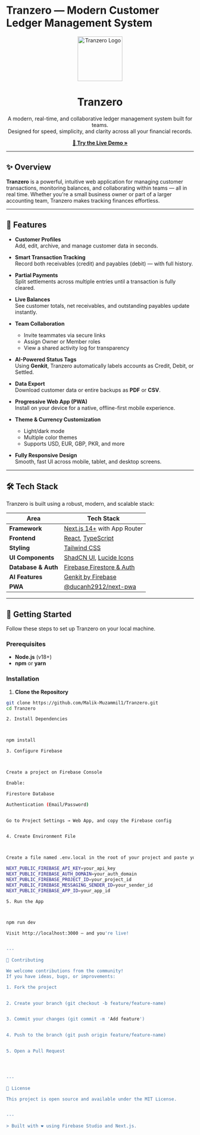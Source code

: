 # Tranzero — Modern Customer Ledger Management System

<div align="center">
  <img src="https://placehold.co/150x150.png" alt="Tranzero Logo" width="120" />
  <h1>Tranzero</h1>
  <p>
    A modern, real-time, and collaborative ledger management system built for teams.<br />
    Designed for speed, simplicity, and clarity across all your financial records.
  </p>
  <a href="#"><strong>🚀 Try the Live Demo »</strong></a>
</div>

---

## ✨ Overview

**Tranzero** is a powerful, intuitive web application for managing customer transactions, monitoring balances, and collaborating within teams — all in real time. Whether you're a small business owner or part of a larger accounting team, Tranzero makes tracking finances effortless.

---

## 🔑 Features

- **Customer Profiles**  
  Add, edit, archive, and manage customer data in seconds.

- **Smart Transaction Tracking**  
  Record both receivables (credit) and payables (debit) — with full history.

- **Partial Payments**  
  Split settlements across multiple entries until a transaction is fully cleared.

- **Live Balances**  
  See customer totals, net receivables, and outstanding payables update instantly.

- **Team Collaboration**  
  - Invite teammates via secure links  
  - Assign Owner or Member roles  
  - View a shared activity log for transparency

- **AI-Powered Status Tags**  
  Using **Genkit**, Tranzero automatically labels accounts as Credit, Debit, or Settled.

- **Data Export**  
  Download customer data or entire backups as **PDF** or **CSV**.

- **Progressive Web App (PWA)**  
  Install on your device for a native, offline-first mobile experience.

- **Theme & Currency Customization**  
  - Light/dark mode  
  - Multiple color themes  
  - Supports USD, EUR, GBP, PKR, and more

- **Fully Responsive Design**  
  Smooth, fast UI across mobile, tablet, and desktop screens.

---

## 🛠 Tech Stack

Tranzero is built using a robust, modern, and scalable stack:

| Area            | Tech Stack |
|-----------------|------------|
| **Framework**   | [Next.js 14+](https://nextjs.org/) with App Router |
| **Frontend**    | [React](https://react.dev/), [TypeScript](https://www.typescriptlang.org/) |
| **Styling**     | [Tailwind CSS](https://tailwindcss.com/) |
| **UI Components**| [ShadCN UI](https://ui.shadcn.com/), [Lucide Icons](https://lucide.dev/) |
| **Database & Auth** | [Firebase Firestore & Auth](https://firebase.google.com/) |
| **AI Features** | [Genkit by Firebase](https://firebase.google.com/docs/genkit) |
| **PWA**         | [@ducanh2912/next-pwa](https://www.npmjs.com/package/@ducanh2912/next-pwa) |

---

## 🚀 Getting Started

Follow these steps to set up Tranzero on your local machine.

### Prerequisites

- **Node.js** (v18+)
- **npm** or **yarn**

### Installation

1. **Clone the Repository**

```bash
git clone https://github.com/Malik-Muzammil1/Tranzero.git
cd Tranzero

2. Install Dependencies



npm install

3. Configure Firebase



Create a project on Firebase Console

Enable:

Firestore Database

Authentication (Email/Password)


Go to Project Settings → Web App, and copy the Firebase config


4. Create Environment File



Create a file named .env.local in the root of your project and paste your Firebase config:

NEXT_PUBLIC_FIREBASE_API_KEY=your_api_key
NEXT_PUBLIC_FIREBASE_AUTH_DOMAIN=your_auth_domain
NEXT_PUBLIC_FIREBASE_PROJECT_ID=your_project_id
NEXT_PUBLIC_FIREBASE_MESSAGING_SENDER_ID=your_sender_id
NEXT_PUBLIC_FIREBASE_APP_ID=your_app_id

5. Run the App



npm run dev

Visit http://localhost:3000 — and you're live!


---

🤝 Contributing

We welcome contributions from the community!
If you have ideas, bugs, or improvements:

1. Fork the project


2. Create your branch (git checkout -b feature/feature-name)


3. Commit your changes (git commit -m 'Add feature')


4. Push to the branch (git push origin feature/feature-name)


5. Open a Pull Request




---

📄 License

This project is open source and available under the MIT License.


---

> Built with ❤️ using Firebase Studio and Next.js.
